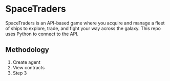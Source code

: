 # SpaceTraders
SpaceTraders is an API-based game where you acquire and manage a fleet of ships to explore, trade, and fight your way across the galaxy. This repo uses Python to connect to the API.

## Methodology
1. Create agent
1. View contracts
1. Step 3
